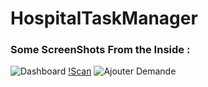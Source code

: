 # HospitalTaskManager
### Some ScreenShots From the Inside :
![Dashboard](https://i.imgur.com/H1w56ba.png)
[!Scan](https://i.imgur.com/QvNsCHv.png)
![Ajouter Demande](https://i.imgur.com/Wkr3Ucy.png)
